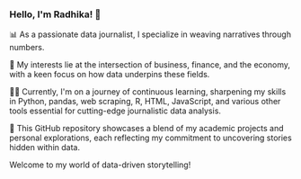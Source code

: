 ### Hello, I'm Radhika! 👋

📊 As a passionate data journalist, I specialize in weaving narratives through numbers.

💼 My interests lie at the intersection of business, finance, and the economy, with a keen focus on how data underpins these fields.

👩‍💻 Currently, I'm on a journey of continuous learning, sharpening my skills in Python, pandas, web scraping, R, HTML, JavaScript, and various other tools essential for cutting-edge journalistic data analysis.

🌟 This GitHub repository showcases a blend of my academic projects and personal explorations, each reflecting my commitment to uncovering stories hidden within data.

Welcome to my world of data-driven storytelling!


